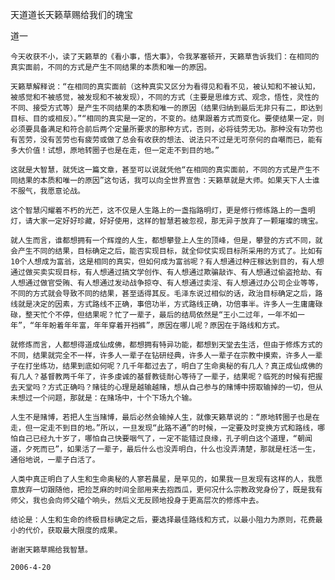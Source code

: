 天道道长天籁草赐给我们的瑰宝

道一


    今天收获不小，读了天籁草的《看小事，悟大事》，令我茅塞顿开，天籁草告诉我们：在相同的真实面前，不同的方式是产生不同结果的本质和唯一的原因。

    天籁草解释说：“在相同的真实面前（这种真实又区分为看得见和看不见，被认知和不被认知，被感觉和不被感觉，被发现和不被发现），不同的方式（主要是思维方式、观念，悟性，灵性的不同、接受方式等）是产生不同结果的本质和唯一的原因（结果归纳到最后无非只有二，即达到目标、目的或相反）。”“相同的真实是一定的，不变的。结果跟着方式而变化。要使结果一定，则必须要具备满足和符合前后两个定量所要求的那种方式，否则，必将徒劳无功。那种没有功劳也有苦劳，没有苦劳也有疲劳或做了总会有收获的想法、说法只不过是无可奈何的自嘲而已，能有多大价值！试想，原地转圈子也是在走，但一定走不到目的地。”

    这就是大智慧，就凭这一篇文章，甚至可以说就凭他“在相同的真实面前，不同的方式是产生不同结果的本质和唯一的原因”这句话，我可以向全世界宣告：天籁草就是大师。如果天下人士谁不服气，我愿意论战。

    这个智慧闪耀着不朽的光芒，这不仅是人生路上的一盏指路明灯，更是修行修练路上的一盏明灯，请大家一定好好珍藏，好好使用，这样的智慧若被忽视，那无异于放弃了一颗璀璨的瑰宝。

    就人生而言，谁都想拥有一个辉煌的人生，都想攀登上人生的顶峰，但是，攀登的方式不同，就会产生不同的结果，目标确定之后，能否实现目标，就全仰仗实现目标所采用的方式了。比如有10个人想成为富翁，这是相同的真实，但如何成为富翁呢？有人想通过种庄稼达到目的，有人想通过做买卖实现目标，有人想通过搞文学创作、有人想通过欺骗敲诈、有人想通过偷盗抢劫、有人想通过做官受贿、有人想通过发动战争掠夺、有人想通过卖淫、有人想通过办公司企业等等，不同的方式就会导致不同的结果，甚至适得其反。毛泽东说过相似的话，政治目标确定之后，路线就是决定的因素，方式路线不正确，事倍功半，方式路线正确，功倍事半。许多人一生庸庸碌碌，整天忙个不停，但结果呢？忙了一辈子，最后的结局依然是“王小二过年，一年不如一年”，“年年盼着年年富，年年穿着开裆裤”，原因在哪儿呢？原因在于路线和方式。

    就修炼而言，人都想得道成仙成佛，都想拥有特异功能，都想到天堂去生活，但由于修炼方式的不同，结果就完全不一样，许多人一辈子在钻研经典，许多人一辈子在宗教中摸索，许多人一辈子在打坐练功，结果到底如何呢？几千年都过去了，明白了生命奥秘的有几人？真正成仙成佛的有几人？基督教两千年了，许多虔诚的基督教徒耐心等待了一辈子，结果呢？临死的时候有把握去天堂吗？方式正确吗？赌徒的心理是越输越赌，想从自己参与的赌博中捞取输掉的一切，但从未想过一个问题，那就是：在赌场中，十个下场九个输。

    人生不是赌博，若把人生当赌博，最后必然会输掉人生，就像天籁草说的：“原地转圈子也是在走，但一定走不到目的地。”所以，一旦发现“此路不通”的时候，一定要及时变换方式和路线，哪怕自己已经九十岁了，哪怕自己快要咽气了，一定不能错过良缘，孔子明白这个道理，“朝闻道，夕死而已”，如果活了一辈子，最后什么也没弄明白，什么也没弄清楚，那就是枉活一生，通俗地说，一辈子白活了。

    人类中真正明白了人生和生命奥秘的人寥若晨星，是罕见的，如果我一旦发现有这样的人，我愿意放弃一切跟随他，把捡芝麻的时间全部用来去抱西瓜，更何况什么宗教政党身份了，既是我有师父，我也会向师父磕个响头，然后义无反顾地投身于更高层次的修炼中去。

    结论是：人生和生命的终极目标确定之后，要选择最佳路线和方式，以最小阻力为原则，花费最小的代价，获取最大限度的成果。

    谢谢天籁草赐给我智慧。

    2006-4-20




